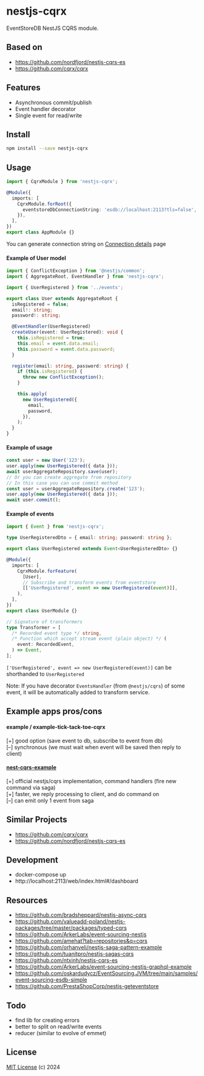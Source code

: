 # nestjs-cqrx

EventStoreDB NestJS CQRS module.

## Based on

- https://github.com/nordfjord/nestjs-cqrs-es
- https://github.com/cqrx/cqrx

## Features

- Asynchronous commit/publish
- Event handler decorator
- Single event for read/write

## Install

```sh
npm install --save nestjs-cqrx
```

## Usage

```ts
import { CqrxModule } from 'nestjs-cqrx';

@Module({
  imports: [
    CqrxModule.forRoot({
      eventstoreDbConnectionString: 'esdb://localhost:2113?tls=false',
    }),
  ],
})
export class AppModule {}
```

You can generate connection string on [Connection details](https://developers.eventstore.com/clients/grpc/#connection-details) page

#### Example of User model

```ts
import { ConflictException } from '@nestjs/common';
import { AggregateRoot, EventHandler } from 'nestjs-cqrx';

import { UserRegistered } from '../events';

export class User extends AggregateRoot {
  isRegistered = false;
  email!: string;
  password!: string;

  @EventHandler(UserRegistered)
  createUser(event: UserRegistered): void {
    this.isRegistered = true;
    this.email = event.data.email;
    this.password = event.data.password;
  }

  register(email: string, password: string) {
    if (this.isRegistered) {
      throw new ConflictException();
    }

    this.apply(
      new UserRegistered({
        email,
        password,
      }),
    );
  }
}
```

#### Example of usage

```ts
const user = new User('123');
user.apply(new UserRegistered({ data }));
await userAggregateRepository.save(user);
// Or you can create aggregate from repository
// In this case you can use commit method
const user = userAggregateRepository.create('123');
user.apply(new UserRegistered({ data }));
await user.commit();
```

#### Example of events

```ts
import { Event } from 'nestjs-cqrx';

type UserRegisteredDto = { email: string; password: string };

export class UserRegistered extends Event<UserRegisteredDto> {}
```

```ts
@Module({
  imports: [
    CqrxModule.forFeature(
      [User],
      // Subscribe and transform events from eventstore
      [['UserRegistered', event => new UserRegistered(event)]],
    ),
  ],
})
export class UserModule {}
```

```ts
// Signature of transformers
type Transformer = [
  /* Recorded event type */ string,
  /* Function which accept stream event (plain object) */ (
    event: RecordedEvent,
  ) => Event,
];
```

`['UserRegistered', event => new UserRegistered(event)]` can be shorthanded to `UserRegistered`

Note: If you have decorator `EventsHandler` (from `@nestjs/cqrs`) of some event,
it will be automatically added to transform service.

## Example apps pros/cons

#### example / example-tick-tack-toe-cqrx

[+] good option (save event to db, subscribe to event from db)  
[–] synchronous (we must wait when event will be saved then reply to client)

#### [nest-cqrs-example](https://github.com/kamilmysliwiec/nest-cqrs-example)

[+] official nestjs/cqrs implementation, command handlers (fire new command via saga)  
[+] faster, we reply processing to client, and do command on  
[–] can emit only 1 event from saga

## Similar Projects

- https://github.com/cqrx/cqrx
- https://github.com/nordfjord/nestjs-cqrs-es

## Development

- docker-compose up
- http://localhost:2113/web/index.html#/dashboard

## Resources

- https://github.com/bradsheppard/nestjs-async-cqrs
- https://github.com/valueadd-poland/nestjs-packages/tree/master/packages/typed-cqrs
- https://github.com/ArkerLabs/event-sourcing-nestjs
- https://github.com/amehat?tab=repositories&q=cqrs
- https://github.com/orhanveli/nestjs-saga-pattern-example
- https://github.com/tuanitpro/nestjs-sagas-cqrs
- https://github.com/ntxinh/nestjs-cqrs-es
- https://github.com/ArkerLabs/event-sourcing-nestjs-graphql-example
- https://github.com/oskardudycz/EventSourcing.JVM/tree/main/samples/event-sourcing-esdb-simple
- https://github.com/PrestaShopCorp/nestjs-geteventstore

## Todo

- find lib for creating errors
- better to split on read/write events
- reducer (similar to evolve of emmet)

## License

[MIT License](https://opensource.org/licenses/MIT) (c) 2024
